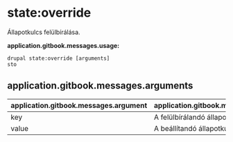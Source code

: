 # state:override
Állapotkulcs felülbírálása.

**application.gitbook.messages.usage:**
```
drupal state:override [arguments]
sto
```

## application.gitbook.messages.arguments
application.gitbook.messages.argument | application.gitbook.messages.details
---------|-------------
key | A felülbírálandó állapotkulcs.
value | A beállítandó állapotkulcs.
